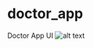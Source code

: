 # doctor_app
 Doctor App UI
![alt text](https://github.com/espadafajar/simpanan/blob/master/gambar.png?raw=true)
